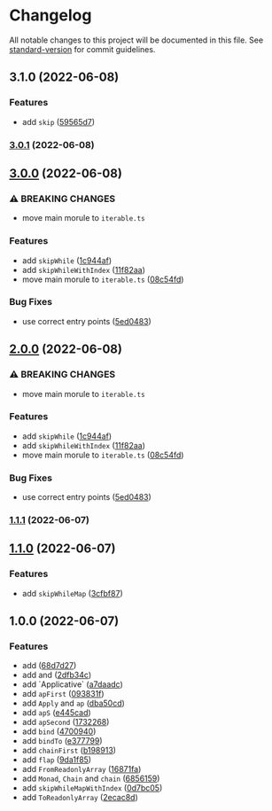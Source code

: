 # Changelog

All notable changes to this project will be documented in this file. See [standard-version](https://github.com/conventional-changelog/standard-version) for commit guidelines.

## 3.1.0 (2022-06-08)


### Features

* add `skip` ([59565d7](https://github.com/waynevanson/fp-ts-iterable/commit/59565d7a456a87671fee79f725bdf0426ca02936))

### [3.0.1](https://github.com/waynevanson/fp-ts-iterable/compare/v3.0.0...v3.0.1) (2022-06-08)

## [3.0.0](https://github.com/waynevanson/fp-ts-iterable/compare/v1.1.1...v3.0.0) (2022-06-08)


### ⚠ BREAKING CHANGES

* move main morule to `iterable.ts`

### Features

* add `skipWhile` ([1c944af](https://github.com/waynevanson/fp-ts-iterable/commit/1c944afddaccdec68a1e3497ef6298eb0542fffe))
* add `skipWhileWithIndex` ([11f82aa](https://github.com/waynevanson/fp-ts-iterable/commit/11f82aa2beb25babcc95182867b2d37ae6d24452))
* move main morule to `iterable.ts` ([08c54fd](https://github.com/waynevanson/fp-ts-iterable/commit/08c54fd2ef0d7d5945a77f12ec82c6b7494e1f76))


### Bug Fixes

* use correct entry points ([5ed0483](https://github.com/waynevanson/fp-ts-iterable/commit/5ed048357688ef59af72ba8f1fba558c9a4164a9))

## [2.0.0](https://github.com/waynevanson/fp-ts-iterable/compare/v1.1.1...v2.0.0) (2022-06-08)


### ⚠ BREAKING CHANGES

* move main morule to `iterable.ts`

### Features

* add `skipWhile` ([1c944af](https://github.com/waynevanson/fp-ts-iterable/commit/1c944afddaccdec68a1e3497ef6298eb0542fffe))
* add `skipWhileWithIndex` ([11f82aa](https://github.com/waynevanson/fp-ts-iterable/commit/11f82aa2beb25babcc95182867b2d37ae6d24452))
* move main morule to `iterable.ts` ([08c54fd](https://github.com/waynevanson/fp-ts-iterable/commit/08c54fd2ef0d7d5945a77f12ec82c6b7494e1f76))


### Bug Fixes

* use correct entry points ([5ed0483](https://github.com/waynevanson/fp-ts-iterable/commit/5ed048357688ef59af72ba8f1fba558c9a4164a9))

### [1.1.1](https://github.com/waynevanson/fp-ts-iterable/compare/v1.1.0...v1.1.1) (2022-06-07)

## [1.1.0](https://github.com/waynevanson/fp-ts-iterable/compare/v1.0.0...v1.1.0) (2022-06-07)


### Features

* add `skipWhileMap` ([3cfbf87](https://github.com/waynevanson/fp-ts-iterable/commit/3cfbf875faf5247e0a134ef78446086dd3579bec))

## 1.0.0 (2022-06-07)


### Features

* add ([68d7d27](https://github.com/waynevanson/fp-ts-iterable/commit/68d7d27605b3e4168c340d6ef506fa53d1c50d08))
* add  and ([2dfb34c](https://github.com/waynevanson/fp-ts-iterable/commit/2dfb34c0493a37e91d95a383651419a72fe36343))
* add \`Applicative\` ([a7daadc](https://github.com/waynevanson/fp-ts-iterable/commit/a7daadc31f7f781dd7be9a15c6ccbf5f1c56a1b9))
* add `apFirst` ([093831f](https://github.com/waynevanson/fp-ts-iterable/commit/093831f3a29699de6bd54a28e5f9944098a4a297))
* add `Apply` and `ap` ([dba50cd](https://github.com/waynevanson/fp-ts-iterable/commit/dba50cd1f38252fc5f6a1dc674d2c944b182f6b9))
* add `apS` ([e445cad](https://github.com/waynevanson/fp-ts-iterable/commit/e445cad75f401c9de6f2c51d4f961bc171e0bbcf))
* add `apSecond` ([1732268](https://github.com/waynevanson/fp-ts-iterable/commit/1732268401ef84e34c0101c6e868c416b3a4c726))
* add `bind` ([4700940](https://github.com/waynevanson/fp-ts-iterable/commit/47009409634ec20a228c6efc5af0b96ce4a6ce46))
* add `bindTo` ([e377799](https://github.com/waynevanson/fp-ts-iterable/commit/e377799bae70343330e0363a240da935e4b5c666))
* add `chainFirst` ([b198913](https://github.com/waynevanson/fp-ts-iterable/commit/b1989136f7a49f30bbac0c1f7c03f352851bf5a9))
* add `flap` ([9da1f85](https://github.com/waynevanson/fp-ts-iterable/commit/9da1f85309afcabac2894737c90e0694f283f62b))
* add `FromReadonlyArray` ([16871fa](https://github.com/waynevanson/fp-ts-iterable/commit/16871fa71f50c760b8ba2644fc718d73e6ff5ba8))
* add `Monad`, `Chain` and `chain` ([6856159](https://github.com/waynevanson/fp-ts-iterable/commit/6856159dfa4906ce7e95b326abb81be8e51b597b))
* add `skipWhileMapWithIndex` ([0d7bc05](https://github.com/waynevanson/fp-ts-iterable/commit/0d7bc058692ff1ddaebc17ea06684015c2b5b0f9))
* add `ToReadonlyArray` ([2ecac8d](https://github.com/waynevanson/fp-ts-iterable/commit/2ecac8d9c1feaf517cf6916c6ae0a9aebd20272c))
